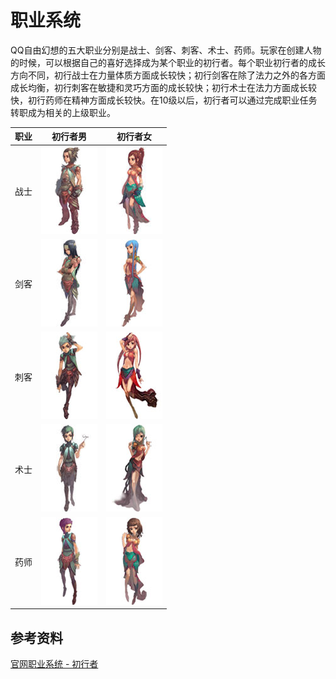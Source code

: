 # 职业系统

QQ自由幻想的五大职业分别是战士、剑客、刺客、术士、药师。玩家在创建人物的时候，可以根据自己的喜好选择成为某个职业的初行者。每个职业初行者的成长方向不同，初行战士在力量体质方面成长较快；初行剑客在除了法力之外的各方面成长均衡，初行刺客在敏捷和灵巧方面的成长较快；初行术士在法力方面成长较快，初行药师在精神方面成长较快。在10级以后，初行者可以通过完成职业任务转职成为相关的上级职业。

| 职业 |                    初行者男                     |                    初行者女                     |
| ---- | :---------------------------------------------: | :---------------------------------------------: |
| 战士 | ![战士男](/static/images/game/zhiye/zs_nm.jpg) | ![战士女](/static/images/game/zhiye/zs_nw.jpg) |
| 剑客 | ![剑客男](/static/images/game/zhiye/jk_nm.jpg) | ![剑客女](/static/images/game/zhiye/jk_nw.jpg) |
| 刺客 | ![刺客男](/static/images/game/zhiye/ck_nm.jpg) | ![刺客女](/static/images/game/zhiye/ck_nw.jpg) |
| 术士 | ![术士男](/static/images/game/zhiye/ss_nm.jpg) | ![术士女](/static/images/game/zhiye/ss_nw.jpg) |
| 药师 | ![药师男](/static/images/game/zhiye/ys_nm.jpg) | ![药师女](/static/images/game/zhiye/ys_nw.jpg) |

## 参考资料

[官网职业系统 - 初行者](http://ffo.qq.com/new/gameData/zyxt_cxz.htm)